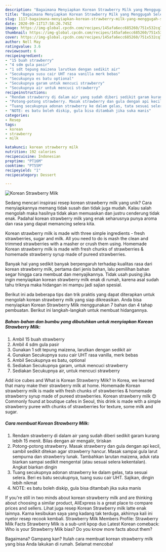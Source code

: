 ```yaml
---
description: "Bagaimana Menyiapkan Korean Strawberry Milk yang Menggugah Selera"
title: "Bagaimana Menyiapkan Korean Strawberry Milk yang Menggugah Selera"
slug: 1117-bagaimana-menyiapkan-korean-strawberry-milk-yang-menggugah-selera
date: 2020-09-11T17:58:26.745Z
image: https://img-global.cpcdn.com/recipes/145afa6ecc685260/751x532cq70/korean-strawberry-milk-foto-resep-utama.jpg
thumbnail: https://img-global.cpcdn.com/recipes/145afa6ecc685260/751x532cq70/korean-strawberry-milk-foto-resep-utama.jpg
cover: https://img-global.cpcdn.com/recipes/145afa6ecc685260/751x532cq70/korean-strawberry-milk-foto-resep-utama.jpg
author: Nell May
ratingvalue: 3.6
reviewcount: 6
recipeingredient:
- "15 buah strawberry"
- "4 sdm gula pasir"
- "1 sdt tepung maizena larutkan dengan sedikit air"
- "Secukupnya susu cair UHT rasa vanilla merk bebas"
- "Secukupnya es batu optional"
- "Secukupnya garam untuk mencuci strawberry"
- "Secukupnya air untuk mencuci strawberry"
recipeinstructions:
- "Rendam strawberry di dalam air yang sudah diberi sedikit garam kurang lebih 15 menit. Bilas dengan air mengalir, tiriskan"
- "Potong-potong strawberry. Masak strawberry dan gula dengan api kecil, sambil sedikit ditekan agar strawberry hancur. Masak sampai gula larut sempurna dan strawberry lunak. Tambahkan larutan maizena, aduk rata biarkan sampai sedikit mengental (atau sesuai selera kekentalan). Angkat biarkan dingin"
- "Tuang secukupnya adonan strawberry ke dalam gelas, tata sesuai selera. Beri es batu secukupnya, tuang susu cair UHT. Sajikan, dingin lebih nikmat"
- "NOTE: es batu boleh diskip, gula bisa ditambah jika suka manis"
categories:
- Resep
tags:
- korean
- strawberry
- milk

katakunci: korean strawberry milk 
nutrition: 192 calories
recipecuisine: Indonesian
preptime: "PT16M"
cooktime: "PT55M"
recipeyield: "1"
recipecategory: Dessert

---
```



![Korean Strawberry Milk](https://img-global.cpcdn.com/recipes/145afa6ecc685260/751x532cq70/korean-strawberry-milk-foto-resep-utama.jpg)

Sedang mencari inspirasi resep korean strawberry milk yang unik? Cara menyiapkannya memang tidak susah dan tidak juga mudah. Kalau salah mengolah maka hasilnya tidak akan memuaskan dan justru cenderung tidak enak. Padahal korean strawberry milk yang enak seharusnya punya aroma dan rasa yang dapat memancing selera kita.

Korean strawberry milk is made with three simple ingredients - fresh strawberries, sugar and milk. All you need to do is mash the clean and trimmed strawberries with a masher or crush them using. Homemade Korean strawberry milk is made with fresh chunks of strawberries &amp; homemade strawberry syrup made of pureed strawberries.

Banyak hal yang sedikit banyak berpengaruh terhadap kualitas rasa dari korean strawberry milk, pertama dari jenis bahan, lalu pemilihan bahan segar hingga cara membuat dan menyajikannya. Tidak usah pusing jika ingin menyiapkan korean strawberry milk enak di rumah, karena asal sudah tahu triknya maka hidangan ini mampu jadi sajian spesial.


Berikut ini ada beberapa tips dan trik praktis yang dapat diterapkan untuk mengolah korean strawberry milk yang siap dikreasikan. Anda bisa menyiapkan Korean Strawberry Milk menggunakan 7 bahan dan 4 tahap pembuatan. Berikut ini langkah-langkah untuk membuat hidangannya.

<!--inarticleads1-->

##### Bahan-bahan dan bumbu yang dibutuhkan untuk menyiapkan Korean Strawberry Milk:

1. Ambil 15 buah strawberry
1. Ambil 4 sdm gula pasir
1. Gunakan 1 sdt tepung maizena, larutkan dengan sedikit air
1. Gunakan Secukupnya susu cair UHT rasa vanilla, merk bebas
1. Ambil Secukupnya es batu, optional
1. Sediakan Secukupnya garam, untuk mencuci strawberry
1. Sediakan Secukupnya air, untuk mencuci strawberry


Add ice cubes and What is Korean Strawberry Milk? In Korea, we learned that many make their strawberry milk at home. Homemade Korean strawberry milk is made with fresh chunks of strawberries &amp; homemade strawberry syrup made of pureed strawberries. Korean strawberry milk 😊 Commonly found at boutique cafes in Seoul, this drink is made with a simple strawberry puree with chunks of strawberries for texture, some milk and sugar. 

<!--inarticleads2-->

##### Cara membuat Korean Strawberry Milk:

1. Rendam strawberry di dalam air yang sudah diberi sedikit garam kurang lebih 15 menit. Bilas dengan air mengalir, tiriskan
1. Potong-potong strawberry. Masak strawberry dan gula dengan api kecil, sambil sedikit ditekan agar strawberry hancur. Masak sampai gula larut sempurna dan strawberry lunak. Tambahkan larutan maizena, aduk rata biarkan sampai sedikit mengental (atau sesuai selera kekentalan). Angkat biarkan dingin
1. Tuang secukupnya adonan strawberry ke dalam gelas, tata sesuai selera. Beri es batu secukupnya, tuang susu cair UHT. Sajikan, dingin lebih nikmat
1. NOTE: es batu boleh diskip, gula bisa ditambah jika suka manis


If you&#39;re still in two minds about korean strawberry milk and are thinking about choosing a similar product, AliExpress is a great place to compare prices and sellers. Lihat juga resep Korean Strawberry milk latte enak lainnya. Karna kesibukan saya yang kadang tak terduga, akhirnya kali ini nyetor resep recook kembali. Strawberry Milk Members Profile: Strawberry Milk Facts Strawberry Milk is a sub-unit kpop duo Latest Korean comeback: Who is your Strawberry Milk bias? Do you know more facts about them? 

Bagaimana? Gampang kan? Itulah cara membuat korean strawberry milk yang bisa Anda lakukan di rumah. Selamat mencoba!
